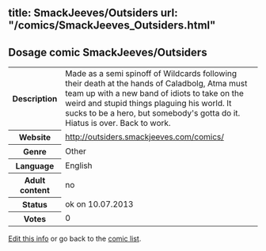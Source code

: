 title: SmackJeeves/Outsiders
url: "/comics/SmackJeeves_Outsiders.html"
---
Dosage comic SmackJeeves/Outsiders
-----------------------------------------

<p id="msg"></p>
<script type="text/javascript">
if (window.location.search === '?edit_info_mail=sent_ok') {
  var elem = document.getElementById("msg");
  elem.innerHTML = 'Edited information sucessfully sent for review, which is usually done daily. Thanks!';
  elem.className = 'ok';
}
</script>
<table class="comicinfo">
<tr>
<th>Description</th><td>Made as a semi spinoff of Wildcards following their death at the hands of Caladbolg, Atma must team up with a new band of idiots to take on the weird and stupid things plaguing his world. It sucks to be a hero, but somebody's gotta do it. Hiatus is over. Back to work.</td>
</tr>
<tr>
<th>Website</th><td><a href="http://outsiders.smackjeeves.com/comics/">http://outsiders.smackjeeves.com/comics/</a></td>
</tr>
<tr>
<th>Genre</th><td>Other</td>
</tr>
<tr>
<th>Language</th><td>English</td>
</tr>
<tr>
<th>Adult content</th><td>no</td>
</tr>
<tr>
<th>Status</th><td>ok on 10.07.2013</td>
</tr>
<tr>
<th>Votes</th><td>0</td>
</tr>
</table>

[Edit this info](SmackJeeves_Outsiders_edit.html) or go back to the [comic list](../comic-index.html).
